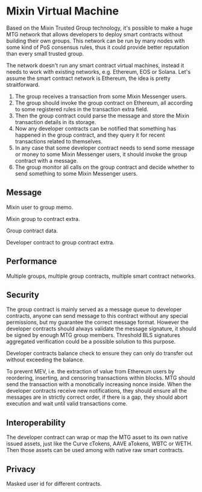 # Mixin Virtual Machine

Based on the Mixin Trusted Group technology, it's possible to make a huge MTG network that allows developers to deploy smart contracts without building their own groups. This network can be run by many nodes with some kind of PoS consensus rules, thus it could provide better reputation than every small trusted group.

The network doesn't run any smart contract virtual machines, instead it needs to work with existing networks, e.g. Ethereum, EOS or Solana. Let's assume the smart contract network is Ethereum, the idea is pretty straitforward.

1. The group receives a transaction from some Mixin Messenger users.
2. The group should invoke the group contract on Ethereum, all according to some registered rules in the transaction extra field. 
3. Then the group contract could parse the message and store the Mixin transaction details in its storage.
4. Now any developer contracts can be notified that something has happened in the group contract, and they query it for recent transactions related to themselves.
6. In any case that some developer contract needs to send some message or money to some Mixin Messenger users, it should invoke the group contract with a message.
7. The group monitor all calls on the group contract and decide whether to send something to some Mixin Messenger users.

## Message

Mixin user to group memo.

Mixin group to contract extra.

Group contract data.

Developer contract to group contract extra.

## Performance

Multiple groups, multiple group contracts, multiple smart contract networks.

## Security

The group contract is mainly served as a message queue to developer contracts, anyone can send message to this contract without any special permissions, but my guarantee the correct message format. However the developer contracts should always validate the message signature, it should be signed by enough MTG group members. Threshold BLS signatures aggregated verification could be a possible solution to this purpose.

Developer contracts balance check to ensure they can only do transfer out without exceeding the balance.

To prevent MEV, i.e. the extraction of value from Ethereum users by reordering, inserting, and censoring transactions within blocks. MTG should send the transaction with a monotically increasing nonce inside. When the developer contracts receive new notifications, they should ensure all the messages are in strictly correct order, if there is a gap, they should abort execution and wait until valid transactions come.

## Interoperability

The developer contract can wrap or map the MTG asset to its own native issued assets, just like the Curve cTokens, AAVE aTokens, WBTC or WETH. Then those assets can be used among with native raw smart contracts.

## Privacy

Masked user id for different contracts.
